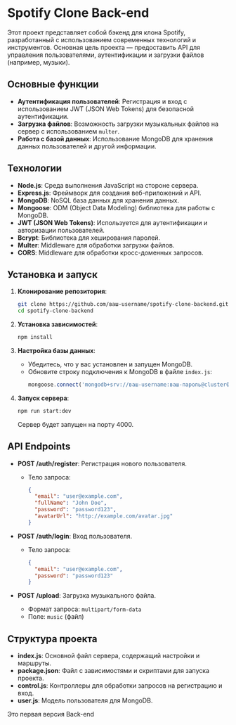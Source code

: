 # Spotify Clone Back-end

Этот проект представляет собой бэкенд для клона Spotify, разработанный с использованием современных технологий и инструментов. Основная цель проекта — предоставить API для управления пользователями, аутентификации и загрузки файлов (например, музыки).

## Основные функции

- **Аутентификация пользователей**: Регистрация и вход с использованием JWT (JSON Web Tokens) для безопасной аутентификации.
- **Загрузка файлов**: Возможность загрузки музыкальных файлов на сервер с использованием `multer`.
- **Работа с базой данных**: Использование MongoDB для хранения данных пользователей и другой информации.

## Технологии

- **Node.js**: Среда выполнения JavaScript на стороне сервера.
- **Express.js**: Фреймворк для создания веб-приложений и API.
- **MongoDB**: NoSQL база данных для хранения данных.
- **Mongoose**: ODM (Object Data Modeling) библиотека для работы с MongoDB.
- **JWT (JSON Web Tokens)**: Используется для аутентификации и авторизации пользователей.
- **Bcrypt**: Библиотека для хеширования паролей.
- **Multer**: Middleware для обработки загрузки файлов.
- **CORS**: Middleware для обработки кросс-доменных запросов.

## Установка и запуск

1. **Клонирование репозитория**:
   ```bash
   git clone https://github.com/ваш-username/spotify-clone-backend.git
   cd spotify-clone-backend
   ```

2. **Установка зависимостей**:
   ```bash
   npm install
   ```

3. **Настройка базы данных**:
   - Убедитесь, что у вас установлен и запущен MongoDB.
   - Обновите строку подключения к MongoDB в файле `index.js`:
     ```javascript
     mongoose.connect('mongodb+srv://ваш-username:ваш-пароль@cluster0.rmyvs.mongodb.net/ваша-база-данных?retryWrites=true&w=majority&appName=Cluster0');
     ```

4. **Запуск сервера**:
   ```bash
   npm run start:dev
   ```
   Сервер будет запущен на порту 4000.

## API Endpoints

- **POST /auth/register**: Регистрация нового пользователя.
  - Тело запроса:
    ```json
    {
      "email": "user@example.com",
      "fullName": "John Doe",
      "password": "password123",
      "avatarUrl": "http://example.com/avatar.jpg"
    }
    ```

- **POST /auth/login**: Вход пользователя.
  - Тело запроса:
    ```json
    {
      "email": "user@example.com",
      "password": "password123"
    }
    ```

- **POST /upload**: Загрузка музыкального файла.
  - Формат запроса: `multipart/form-data`
  - Поле: `music` (файл)

## Структура проекта

- **index.js**: Основной файл сервера, содержащий настройки и маршруты.
- **package.json**: Файл с зависимостями и скриптами для запуска проекта.
- **control.js**: Контроллеры для обработки запросов на регистрацию и вход.
- **user.js**: Модель пользователя для MongoDB.



Это первая версия Back-end 